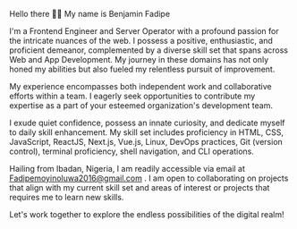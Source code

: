 
Hello there ✊🏾
My name is Benjamin Fadipe 

I'm a Frontend Engineer and Server Operator with a profound passion for the intricate nuances of the web. I possess a positive, enthusiastic, and proficient demeanor, complemented by a diverse skill set that spans across Web and App Development. My journey in these domains has not only honed my abilities but also fueled my relentless pursuit of improvement.

My experience encompasses both independent work and collaborative efforts within a team. I eagerly seek opportunities to contribute my expertise as a part of your esteemed organization's development team.

I exude quiet confidence, possess an innate curiosity, and dedicate myself to daily skill enhancement. My skill set includes proficiency in HTML, CSS, JavaScript, ReactJS, Next.js, Vue.js, Linux, DevOps practices, Git (version control), terminal proficiency, shell navigation, and CLI operations.

Hailing from Ibadan, Nigeria, I am readily accessible via email at Fadipemoyinoluwa2016@gmail.com  . I am open to collaborating on projects that align with my current skill set and areas of interest or projects that requires me to learn new skills.

Let's work together to explore the endless possibilities of the digital realm!


